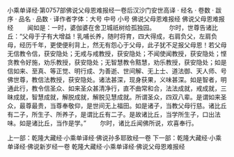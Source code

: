 小乘单译经·第0757部佛说父母恩难报经一卷后汉沙门安世高译
· 经名 · 卷数 · 跋序
· 品名 · 品数 · 译作者字体：大号 中号 小号
佛说父母恩难报经
佛说父母恩难报经
　　闻如是：一时，婆伽婆在舍卫城祇树给孤独园。
　　尔时，世尊告诸比丘：“父母于子有大增益！乳哺长养，随时将育，四大得成，右肩负父，左肩负母，经历千年，更使便利背上，然无有怨心于父母，此子犹不足报父母恩！若父母无信教令信，获安隐处；无戒与戒教授，获安隐处；不闻使闻教授，获安隐处；悭贪教令好施，劝乐教授，获安隐处；无智慧教令黠慧，劝乐教授，获安隐处；如是信如来、至真、等正觉、明行成、为善逝、世间解、无上士、道法御、天人师、号佛世尊，教信法教授，获安隐处。诸法甚深，现身获果，义味甚深。如是智者，明通此行，教令信圣众、如来圣众甚清净行，直不曲常和合，法法成就，戒成就，三昧成就，智慧成就，解脱成就，解脱见慧成就。所谓圣众，四双八辈。是谓如来圣众，最尊最贵，当尊奉敬仰，是世间无上福田。如是诸子，当教父母行慈。诸比丘有二子，所生子、所养子，是谓比丘有二子。是故诸比丘，当学所生子，口出法味。如是诸比丘，当作是学。”
　　尔时，诸比丘闻佛所说，欢喜奉行。

上一部：乾隆大藏经·小乘单译经·佛说孙多耶致经一卷
下一部：乾隆大藏经·小乘单译经·佛说新岁经一卷
乾隆大藏经·小乘单译经·佛说父母恩难报经